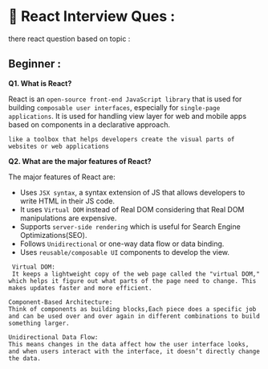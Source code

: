 
# 🥳 React Interview Ques :

there react question based on topic :

## Beginner :







**Q1. What is React?**

React is an `open-source front-end JavaScript library` that is used for building `composable user interfaces`, especially for `single-page applications`. It is used for handling view layer for web and mobile apps based on components in a declarative approach.


```
like a toolbox that helps developers create the visual parts of websites or web applications 
```

**Q2. What are the major features of React?**

The major features of React are:

- Uses `JSX syntax`, a syntax extension of JS that allows developers to write HTML in their JS code.
- It uses `Virtual DOM` instead of Real DOM considering that Real DOM manipulations are expensive.
- Supports `server-side rendering` which is useful for Search Engine Optimizations(SEO).
- Follows `Unidirectional` or one-way data flow or data binding.
- Uses `reusable/composable UI` components to develop the view.

```
 Virtual DOM:
 It keeps a lightweight copy of the web page called the "virtual DOM," which helps it figure out what parts of the page need to change. This makes updates faster and more efficient.
```

```
Component-Based Architecture:
Think of components as building blocks,Each piece does a specific job and can be used over and over again in different combinations to build something larger.
```

```
Unidirectional Data Flow:
This means changes in the data affect how the user interface looks, and when users interact with the interface, it doesn’t directly change the data. 
```
